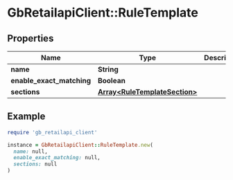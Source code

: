 # GbRetailapiClient::RuleTemplate

## Properties

| Name | Type | Description | Notes |
| ---- | ---- | ----------- | ----- |
| **name** | **String** |  |  |
| **enable_exact_matching** | **Boolean** |  |  |
| **sections** | [**Array&lt;RuleTemplateSection&gt;**](RuleTemplateSection.md) |  |  |

## Example

```ruby
require 'gb_retailapi_client'

instance = GbRetailapiClient::RuleTemplate.new(
  name: null,
  enable_exact_matching: null,
  sections: null
)
```

